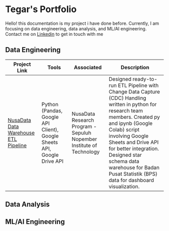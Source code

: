 # Tegar's Portfolio
Hello! this documentation is my project i have done before. Currently, I am focusing on data engineering, data analysis, and ML/AI engineering.
Contact me on [Linkedin](https://www.linkedin.com/in/fadhino-permana-7510aa200) to get in touch with me 


## Data Engineering
Project Link | Tools | Associated | Description
---|---|---|---
[NusaData Data Warehouse ETL Pipeline](https://github.com/Tegarr123/nusadata-etl-script) | Python (Pandas, Google API Client), Google Sheets API, Google Drive API | NusaData Research Program - Sepuluh Nopember Institute of Technology | Designed ready-to-run ETL Pipeline with Change Data Capture (CDC) Handling written in python for research team members. Created py and ipynb (Google Colab) script involving Google Sheets and Drive API for better integration. Designed star schema data warehouse for Badan Pusat Statistik (BPS) data for dashboard visualization.


## Data Analysis



## ML/AI Engineering


